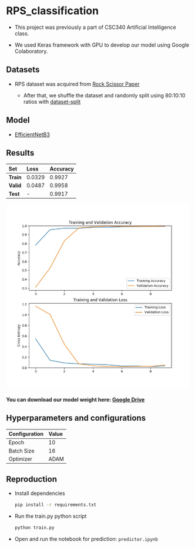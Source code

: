 # RPS_classification
  * This project was previously a part of CSC340 Artificial Intelligence class.

  * We used Keras framework with GPU to develop our model using Google Colaboratory.

## Datasets
* RPS dataset was acquired from [Rock Scissor Paper](https://www.kaggle.com/alishmanandhar/rock-scissor-paper)

  * After that, we shuffle the dataset and randomly split using 80:10:10 ratios with [dataset-split](https://github.com/muriloxyz/dataset-split)

## Model
- [EfficientNetB3](https://github.com/qubvel/efficientnet)

## Results
|Set|Loss|Accuracy|
|:--|:--|:--|
|**Train**|0.0329|0.9927|
|**Valid**|0.0487|0.9958|
|**Test**|-|0.9917|

<img src="https://raw.githubusercontent.com/Kawaeee/RPS_classification/master/training_graph.jpg?token=AGJARVM7XJHE72OKHBUQLJC56RVPC" width="500" height="500">

#### You can download our model weight here: [Google Drive](https://drive.google.com/open?id=1hi4wDAVKJ2lydVJqY673JgoGTnppfKk9)

## Hyperparameters and configurations

| Configuration | Value |
|:--|:--|
|Epoch | 10 |
|Batch Size | 16 |
|Optimizer | ADAM |

## Reproduction
 
 - Install dependencies
    ```Bash
    pip install -r requirements.txt
    ```
    
 - Run the train.py python script
 
    ```Bash
    python train.py 
    ```
    
 - Open and run the notebook for prediction: `predictor.ipynb`
